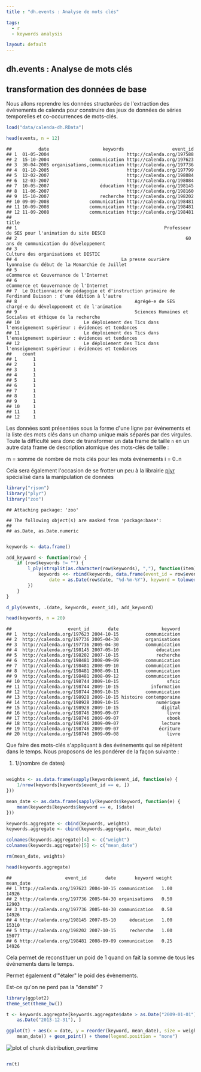 ```yaml
---
title : "dh.events : Analyse de mots clés"

tags:
  - r
  - keywords analysis

layout: default
---
```

dh.events : Analyse de mots clés
--------------------------------

## transformation des données de base

Nous allons reprendre les données structurées de l'extraction des événements de calenda pour construire des jeux de données de séries temporelles et co-occurrences de mots-clés.


```r
load("data/calenda-dh.RData")

head(events, n = 12)
```

```
##          date                    keywords                  event_id
## 1  01-05-2004                             http://calenda.org/197588
## 2  15-10-2004               communication http://calenda.org/197623
## 3  30-04-2005 organisations,communication http://calenda.org/197736
## 4  01-10-2005                             http://calenda.org/197799
## 5  12-02-2007                             http://calenda.org/198084
## 6  12-03-2007                             http://calenda.org/198084
## 7  10-05-2007                   éducation http://calenda.org/198145
## 8  11-06-2007                             http://calenda.org/198160
## 9  15-10-2007                   recherche http://calenda.org/198202
## 10 09-09-2008               communication http://calenda.org/198481
## 11 10-09-2008               communication http://calenda.org/198481
## 12 11-09-2008               communication http://calenda.org/198481
##                                                                                                    title
## 1                                                       Professeur de SES pour l'animation du site DESCO
## 2                                                               60 ans de communication du développement
## 3                                                                    Culture des organisations et DISTIC
## 4                                       La presse ouvrière lyonnaise du début de la Monarchie de Juillet
## 5                                                                 eCommerce et Gouvernance de l'Internet
## 6                                                                 eCommerce et Gouvernance de l'Internet
## 7  Le Dictionnaire de pédagogie et d'instruction primaire de Ferdinand Buisson : d'une édition à l'autre
## 8                                            Agrégé-e de SES chargé-e du développement et de l'animation
## 9                                            Sciences Humaines et Sociales et éthique de la recherche   
## 10                        Le déploiement des Tics dans l'enseignement supérieur : évidences et tendances
## 11                        Le déploiement des Tics dans l'enseignement supérieur : évidences et tendances
## 12                        Le déploiement des Tics dans l'enseignement supérieur : évidences et tendances
##    count
## 1      1
## 2      1
## 3      1
## 4      1
## 5      1
## 6      1
## 7      1
## 8      1
## 9      1
## 10     1
## 11     1
## 12     1
```


Les données sont présentées sous la forme d'une ligne par événements et la liste des mots clés dans un champ unique mais séparés par des virgules. Toute la difficulté sera donc de transformer un data frame de taille `n` en un autre data frame de description atomique des mots-clés de taille :

m = somme de nombre de mots clés pour les mots événements i = 0..n

Cela sera également l'occasion de se frotter un peu à la librairie [plyr](http://plyr.had.co.nz/) spécialisé dans la manipulation de données


```r
library("rjson")
library("plyr")
library("zoo")
```

```
## Attaching package: 'zoo'
```

```
## The following object(s) are masked from 'package:base':
## 
## as.Date, as.Date.numeric
```

```r

keywords <- data.frame()

add_keyword <- function(row) {
    if (row$keywords != "") {
        l_ply(strsplit(as.character(row$keywords), ","), function(item) {
            keywords <<- rbind(keywords, data.frame(event_id = row$event_id, 
                date = as.Date(row$date, "%d-%m-%Y"), keyword = tolower(as.character(item))))
        })
    }
}

d_ply(events, .(date, keywords, event_id), add_keyword)

head(keywords, n = 20)
```

```
##                     event_id       date                keyword
## 1  http://calenda.org/197623 2004-10-15          communication
## 2  http://calenda.org/197736 2005-04-30          organisations
## 3  http://calenda.org/197736 2005-04-30          communication
## 4  http://calenda.org/198145 2007-05-10              éducation
## 5  http://calenda.org/198202 2007-10-15              recherche
## 6  http://calenda.org/198481 2008-09-09          communication
## 7  http://calenda.org/198481 2008-09-10          communication
## 8  http://calenda.org/198481 2008-09-11          communication
## 9  http://calenda.org/198481 2008-09-12          communication
## 10 http://calenda.org/198744 2009-10-15                  sfsic
## 11 http://calenda.org/198744 2009-10-15            information
## 12 http://calenda.org/198744 2009-10-15          communication
## 13 http://calenda.org/198928 2009-10-15 histoire contemporaine
## 14 http://calenda.org/198928 2009-10-15              numérique
## 15 http://calenda.org/198928 2009-10-15                digital
## 16 http://calenda.org/198746 2009-09-07                  livre
## 17 http://calenda.org/198746 2009-09-07                  ebook
## 18 http://calenda.org/198746 2009-09-07                lecture
## 19 http://calenda.org/198746 2009-09-07               écriture
## 20 http://calenda.org/198746 2009-09-08                  livre
```


Que faire des mots-clés s'appliquant à des événements qui se répètent dans le temps. Nous proposons de les pondérer de la façon suivante :

1. 1/(nombre de dates)


```r

weights <- as.data.frame(sapply(keywords$event_id, function(e) {
    1/nrow(keywords[keywords$event_id == e, ])
}))

mean_date <- as.data.frame(sapply(keywords$keyword, function(e) {
    mean(keywords[keywords$keyword == e, ]$date)
}))

keywords.aggregate <- cbind(keywords, weights)
keywords.aggregate <- cbind(keywords.aggregate, mean_date)

colnames(keywords.aggregate)[4] <- c("weight")
colnames(keywords.aggregate)[5] <- c("mean_date")

rm(mean_date, weights)

head(keywords.aggregate)
```

```
##                    event_id       date       keyword weight mean_date
## 1 http://calenda.org/197623 2004-10-15 communication   1.00     14926
## 2 http://calenda.org/197736 2005-04-30 organisations   0.50     12903
## 3 http://calenda.org/197736 2005-04-30 communication   0.50     14926
## 4 http://calenda.org/198145 2007-05-10     éducation   1.00     15310
## 5 http://calenda.org/198202 2007-10-15     recherche   1.00     15077
## 6 http://calenda.org/198481 2008-09-09 communication   0.25     14926
```



Cela permet de reconstituer un poid de 1 quand on fait la somme de tous les événements dans le temps.

Permet également d'"étaler" le poid des évènements.

Est-ce qu'on ne perd pas la "densité" ?


```r
library(ggplot2)
theme_set(theme_bw())

t <- keywords.aggregate[keywords.aggregate$date > as.Date("2009-01-01") & keywords.aggregate$date < 
    as.Date("2013-12-31"), ]

ggplot(t) + aes(x = date, y = reorder(keyword, mean_date), size = weight, color = reorder(keyword, 
    mean_date)) + geom_point() + theme(legend.position = "none")
```

![plot of chunk distribution_overtime](figure/distribution_overtime.png) 

```r

rm(t)
```